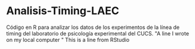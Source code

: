 # Analisis-Timing-LAEC
Código en R para analizar los datos de los experimentos de la línea de timing del laboratorio de psicología experimental del CUCS.
"A line I wrote on my local computer  " 
This is a line from RStudio
